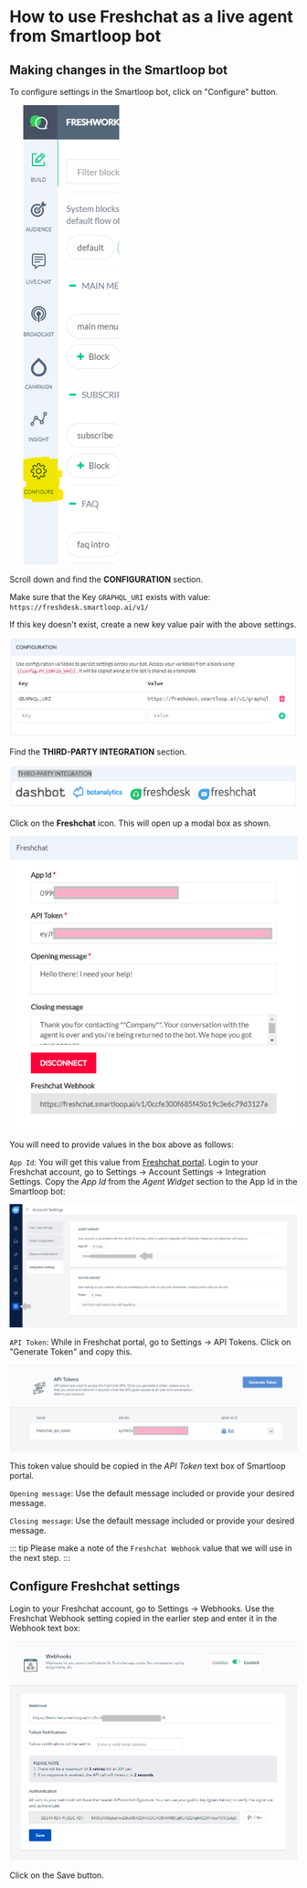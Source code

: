 # How to use Freshchat as a live agent from Smartloop bot

## Making changes in the Smartloop bot

To configure settings in the Smartloop bot, click on "Configure" button.

![](./images/settings-configure.png)

Scroll down and find the **CONFIGURATION** section. 

Make sure that the Key `GRAPHQL_URI` exists with value: `https://freshdesk.smartloop.ai/v1/`

If this key doesn't exist, create a new key value pair with the above settings.

![](./images/freshdeskgql-config.png)

Find the **THIRD-PARTY INTEGRATION** section. 

![](./images/third-party-integration.png)

Click on the **Freshchat** icon. This will open up a modal box as shown. 

![](./images/freshchat-config.png)

You will need to provide values in the box above as follows:

`App Id`: You will get this value from [Freshchat portal](https://web.freshchat.com). Login to your Freshchat account, go to Settings -> Account Settings -> Integration Settings. Copy the *App Id* from the *Agent Widget* section to the App Id in the Smartloop bot:

![](./images/freshchat-appid.png)

`API Token`: While in Freshchat portal, go to Settings -> API Tokens. Click on "Generate Token" and copy this. 

![](./images/freshchat-apitoken.png)

This token value should be copied in the *API Token* text box of Smartloop portal.

`Opening message`: Use the default message included or provide your desired message.

`Closing message`: Use the default message included or provide your desired message.

::: tip
Please make a note of the `Freshchat Webhook` value that we will use in the next step.
:::

## Configure Freshchat settings

Login to your Freshchat account, go to Settings -> Webhooks. Use the Freshchat Webhook setting copied in the earlier step and enter it in the Webhook text box:

![](./images/freshchat-webhook.png)

Click on the Save button.